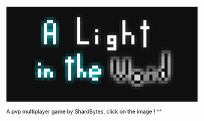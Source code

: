 [![loading imagg...](assets/img/logo1015.png)](https://alightinthevoid.fr.openode.io)

A pvp multiplayer game by ShardBytes, click on the image ! ^^
